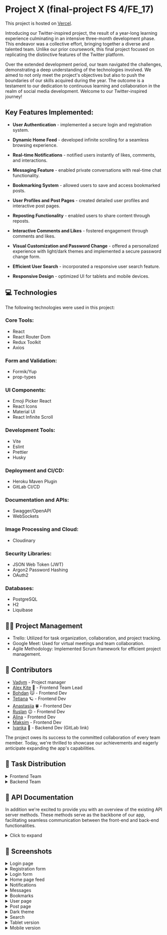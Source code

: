 # Project X (final-project FS 4/FE_17)

This project is hosted on [Vercel](https://twitter-two-roan.vercel.app/).<br/>

Introducing our Twitter-inspired project, the result of a year-long learning experience culminating in an intensive three-month development phase. This endeavor was a collective effort, bringing together a diverse and talented team. Unlike our prior coursework, this final project focused on replicating the distinctive features of the Twitter platform.

Over the extended development period, our team navigated the challenges, demonstrating a deep understanding of the technologies involved. We aimed to not only meet the project's objectives but also to push the boundaries of our skills acquired during the year. The outcome is a testament to our dedication to continuous learning and collaboration in the realm of social media development. Welcome to our Twitter-inspired journey!

## Key Features Implemented:

- **User Authentication** - implemented a secure login and registration system.

- **Dynamic Home Feed** - developed infinite scrolling for a seamless browsing experience.

- **Real-time Notifications** - notified users instantly of likes, comments, and interactions.

- **Messaging Feature** - enabled private conversations with real-time chat functionality.

- **Bookmarking System** - allowed users to save and access bookmarked posts.

- **User Profiles and Post Pages** - created detailed user profiles and interactive post pages.

- **Reposting Functionality** - enabled users to share content through reposts.

- **Interactive Comments and Likes** - fostered engagement through comments and likes.

- **Visual Customization and Password Change** - offered a personalized experience with light/dark themes and implemented a secure password change form.

- **Efficient User Search** - incorporated a responsive user search feature.

- **Responsive Design** - optimized UI for tablets and mobile devices.

## 💻 Technologies

The following technologies were used in this project:

### Core Tools:

- React
- React Router Dom
- Redux Toolkit
- Axios

### Form and Validation:

- Formik/Yup
- prop-types

### UI Components:

- Emoji Picker React
- React Icons
- Material UI
- React Infinite Scroll

### Development Tools:

- Vite
- Eslint
- Prettier
- Husky

### Deployment and CI/CD:

- Heroku Maven Plugin
- GitLab CI/CD

### Documentation and APIs:

- Swagger/OpenAPI
- WebSockets

### Image Processing and Cloud:

- Cloudinary

### Security Libraries:

- JSON Web Token (JWT)
- Argon2 Password Hashing
- OAuth2

### Databases:

- PostgreSQL
- H2
- Liquibase

## 🧑‍💼 Project Management

- Trello: Utilized for task organization, collaboration, and project tracking.
- Google Meet: Used for virtual meetings and team collaboration.
- Agile Methodology: Implemented Scrum framework for efficient project management.

## 🐥 Contributors

- [Vadym](https://github.com/CodeVaDOs) - Project manager
- [Alex Kite](https://github.com/RobinKite) 🦅 - Frontend Team Lead
- [Bohdan](https://github.com/brightly-shining) 😽 - Frontend Dev
- [Tetiana](https://github.com/Tadimm) 🪐 - Frontend Dev
- [Anastasiia](https://github.com/Anastasia-A-2020) 🍀 - Frontend Dev
- [Ruslan](https://github.com/Ruslan07071990) 😉 - Frontend Dev
- [Alina](https://github.com/aldorad0) - Frontend Dev
- [Maksim](https://github.com/maksymchyzhevskyi) - Frontend Dev
- [Ivanka](https://gitlab.com/ivanka_hnybediuki) 🤯 - Backend Dev (GitLab link)

The project owes its success to the committed collaboration of every team member. Today, we're thrilled to showcase our achievements and eagerly anticipate expanding the app's capabilities.

## 📃 Task Distribution

<details>
<summary>Frontend Team</summary>

#### Alex Kite

- Frontend Team Lead.
- Implemented websockets for the project, facilitating notifications and chat functionality.
- Implemented deployment, full refactoring, and support for existing code.
- Handled organizational aspects and participated in almost every component.
- Assisted in addressing issues, solving problems, and fixing non-functional code.

#### Bohdan

- Configured the project and its structure.
- Conducted refactoring and created services: a client for server interaction and storage.
- Developed a confirmation modal window and functionality and visual aspects of chats.
- Transformed icons.

#### Tetiana

- Implemented date selection in forms, profile button, login and logout functionality.
- Worked on responsiveness and styles for the registration page.
- Created modal windows for login and registration forms, theme change, and notifications (via HTTP).
- Worked on reposts functionality.

#### Anastasiia

- Collaborated with Maxim on user search and recommendation window, subscription.
- Worked with Tania on notifications, reposts, and registration via Google mail.
- Contributed to layout and styles for the theme change modal window and action buttons in posts.
- Implemented theme change.
- Independently worked on bookmarks, navigation to the post author's page, post display on the user page, and styles for posts.

#### Ruslan

- Implemented home, post, and other user pages.
- Developed the ability to add posts, delete, like, comment, and delete comments.
- Created a modal window for creating a post, for displaying subscribers and those subscribed to.
- Worked on profile editing, user page, and implemented InfinityScroll.

#### Alina

- Focused on the application's responsiveness.
- Created the header and all its auxiliary parts.
- Worked on dark and light themes.

#### Maksym

- Implemented the ability to search and recommend users.
- Developed the password change form.

</details>
<details>
<summary>Backend Team</summary>

#### Ivanka

- Played a key role in the backend development, using Java and Spring Boot.
- Contributed to efficient CRUD operations with creating, reading, updating, and deleting objects through RESTful API.
- Handled database configuration and optimization using PostgreSQL and H2.
- Utilized Liquibase for managing database versions and ensuring migrations.
- Integrated Swagger and Springdoc for API documentation generation.
- Ensured high-level security through Spring Security and OAuth2.
- Developed WebSocket for bidirectional communication between the server and the client.
- Utilized Cloudinary for efficient image processing.
- Configured Maven for automated build, testing, and deployment on the Heroku platform.
- Successfully implemented GitLab CI/CD for automating code build, testing, and deployment.

</details>

## 📝 API Documentation

In addition we're excited to provide you with an overview of the existing API server methods. These methods serve as the backbone of our app, facilitating seamless communication between the front-end and back-end functionalities.

<details>
<summary>Click to expand</summary>

### API Endpoints

#### User Authentication:

- **POST `/auth/register`**: Register a new user with the provided credentials, specifying username, password, firstName, and lastName in the request body.
- **POST `/auth/refresh-token`**: Refresh the authentication token.
- **POST `/auth/login`**: Authenticate a user and obtain the authentication token.

#### Image Upload:

- **POST `/upload/bg_image`**: Upload a background image.
- **POST `/upload/avatar`**: Upload an avatar image.

#### Likes:

- **POST `/likes/like`**: Like a post.
- **DELETE `/likes/unlike`**: Remove a like from a post.

#### Subscriptions:

- **POST `/subscriptions`**: Subscribe to a user.
- **DELETE `/subscriptions`**: Unsubscribe from a user.

#### Users:

- **PUT `/users/update`**: Update user information.
- **POST `/users/change-password`**: Change the user's password.
- **GET `/users/{id}`**: Get user information by user id.
- **GET `/users/search`**: Search for users.
- **GET `/users/recommended`**: Get recommended users.
- **GET `/users/profile`**: Get the current user's profile.
- **GET `/users/followers`**: Get followers of a user.
- **GET `/users/followed`**: Get users followed by the current user.

#### Posts:

- **PUT `/posts/update`**: Edit a post.
- **POST `/posts/create`**: Create a new post or repost an existing post.
- **GET `/posts`**: Get posts by a specific user.
- **GET `/posts/replies`**: Get comments (replies) to a post.
- **GET `/posts/replied`**: Get posts that have been recently replied to by a user.
- **GET `/posts/post`**: Get a specific post by id.
- **GET `/posts/popular`**: Get popular posts.
- **GET `/posts/liked`**: Get posts that have been recently liked by a user.
- **GET `/posts/home`**: Get posts by the current user.
- **GET `/posts/feed`**: Get posts from users that the current user is following.
- **DELETE `/posts/delete`**: Delete a post.

#### Chats:

- **GET `/chats`**: Get a list of chats.
- **PUT `/chats`**: Add a new user to a chat.
- **POST `/chats`**: Create a new chat.
- **DELETE `/chats`**: Delete a chat (only for the creator).
- **GET `/chats/{id}`**: Get messages from a specific chat.
- **POST `/chats/{id}`**: Create new messages in a chat.
- **DELETE `/chats/leave-chat`**: Leave a chat.
- **DELETE `/chats/delete-user`**: Delete a user from a chat (only for the creator).

#### Settings:

- **GET `/settings`**: Get user settings.
- **POST `/settings`**: Save changes to user settings.

#### OAuth2 Controller:

- **POST `/oauth2/exchange-code/google`**: Exchange code for OAuth2 with Google.

#### Bookmarks:

- **GET `/bookmarks`**: Get posts added to bookmarks.
- **POST `/bookmarks`**: Add a post to bookmarks by passing postId.
- **DELETE `/bookmarks`**: Delete a post from bookmarks by passing postId.

#### Notifications:

- **GET `/notifications`**: Get notifications.
- **GET `/notifications/count`**: Get the count of notifications.

</details>

## 📸 Screenshots

<details><summary>Login page</summary>

![Login page](https://imgur.com/qs8GcLN.png)

</details>

<details><summary>Registration form</summary>

![Registration form](https://imgur.com/HTKMbzT.png)

</details>

<details><summary>Login form</summary>

![Login form](https://imgur.com/vY2XtWf.png)

</details>

<details><summary>Home page feed</summary>

![Home page feed](https://imgur.com/0gFXao7.png)

</details>

<details><summary>Notifications</summary>

![Notifications](https://imgur.com/0L3VqBL.png)

</details>

<details><summary>Messages</summary>

![Chats](https://imgur.com/qr15r00.png) <br>

![Settings](https://imgur.com/NlWxiHI.png) <br>

![Create new chat modal](https://imgur.com/F2nS1TE.png) <br>

</details>

<details><summary>Bookmarks</summary>

![Bookmarks](https://imgur.com/diCMUrz.png)

</details>

<details><summary>User page</summary>

![User page](https://imgur.com/aB2wfrJ.png)

</details>

<details><summary>Post page</summary>

![Post page](https://imgur.com/5L8iyHd.png)

</details>

<details><summary>Dark theme</summary>

![Dark theme](https://imgur.com/yNycdMP.png)

</details>

<details><summary>Search</summary>

![Search](https://imgur.com/k2lOsKr.png)

</details>

<details><summary>Tablet version</summary>

![Tablet](https://imgur.com/dxypEYE.png)

</details>

<details><summary>Mobile version</summary>

![Mobile](https://imgur.com/NkxM1Aq.png)

</details>

